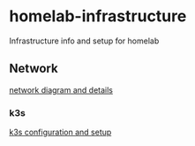 # homelab-infrastructure
Infrastructure info and setup for homelab

## Network

[network diagram and details](network-diagram.md)

### k3s

[k3s configuration and setup](k3s/README.md)

